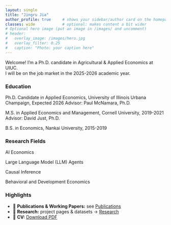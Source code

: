 ```yaml
---
layout: single
title: "Jingru Jia"
author_profile: true     # shows your sidebar/author card on the homepage
classes: wide            # optional: makes content a bit wider
# Optional hero image (put an image in /images/ and uncomment)
# header:
#   overlay_image: /images/hero.jpg
#   overlay_filter: 0.25
#   caption: "Photo: your caption here"
---
```


Welcome! I’m a Ph.D. candidate in Agricultural & Applied Economics at UIUC.  
I will be on the job market in the 2025-2026 academic year.

### Education
Ph.D. Candidate in Applied Economics, University of Illinois Urbana Champaign, Expected 2026
Advisor: Paul McNamara, Ph.D.

M.S. in Applied Economics and Management, Cornell University, 2019-2021
Advisor: David Just, Ph.D.

B.S. in Economics, Nankai University, 2015-2019

### Research Fields
AI Economics

Large Language Model (LLM) Agents

Causal Inference

Behavioral and Development Economics

### Highlights
- 📄 **Publications & Working Papers:** see [Publications](/publications/)
- 🧪 **Research:** project pages & datasets → [Research](/research/)
- 📄 **CV:** [Download PDF](/files/JingruJia_CV.pdf)


